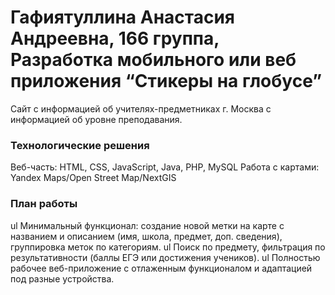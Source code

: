 # Гафиятуллина Анастасия Андреевна, 166 группа, Разработка мобильного или веб приложения “Стикеры на глобусе” #
Сайт с информацией об учителях-предметниках г. Москва с информацией об уровне преподавания.

### Технологические решения ###
Веб-часть: HTML, CSS, JavaScript, Java, PHP, MySQL
Работа с картами: Yandex Maps/Open Street Map/NextGIS

### План работы ###
ul Минимальный функционал: создание новой метки на карте с названием и описанием (имя, школа, предмет, доп. сведения), группировка меток по категориям.
ul Поиск по предмету, фильтрация по результативности (баллы ЕГЭ или достижения учеников).
ul Полностью рабочее веб-приложение с отлаженным функционалом и адаптацией под разные устройства.
